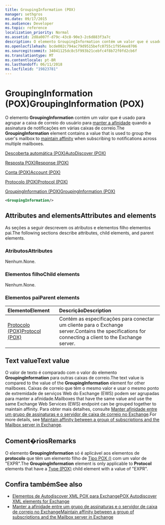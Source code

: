 ```yaml
---
title: GroupingInformation (POX)
manager: sethgros
ms.date: 09/17/2015
ms.audience: Developer
ms.topic: reference
localization_priority: Normal
ms.assetid: 2d8a007f-d79c-43c8-90e3-2c6d883f3a7c
description: O elemento GroupingInformation contém um valor que é usado para a caixa de correio do usuário para manter a afinidade quando a assinatura de notificações em várias caixas de correio de grupo.
ms.openlocfilehash: bcde002c794ac79d9515befc0755c1f954ee8706
ms.sourcegitcommit: 34041125dc8c5f993b21cebfc4f8b72f0fd2cb6f
ms.translationtype: MT
ms.contentlocale: pt-BR
ms.lasthandoff: 06/11/2018
ms.locfileid: "19823781"
---
```

# <a name="groupinginformation-pox"></a><span data-ttu-id="6d00f-103">GroupingInformation (POX)</span><span class="sxs-lookup"><span data-stu-id="6d00f-103">GroupingInformation (POX)</span></span>

<span data-ttu-id="6d00f-104">O elemento **GroupingInformation** contém um valor que é usado para agrupar a caixa de correio do usuário para [manter a afinidade](http://msdn.microsoft.com/library/1bda4094-88c3-4f61-9219-6ee70f6e81cf%28Office.15%29.aspx) quando a assinatura de notificações em várias caixas de correio.</span><span class="sxs-lookup"><span data-stu-id="6d00f-104">The **GroupingInformation** element contains a value that is used to group the user's mailbox to [maintain affinity](http://msdn.microsoft.com/library/1bda4094-88c3-4f61-9219-6ee70f6e81cf%28Office.15%29.aspx) when subscribing to notifications across multiple mailboxes.</span></span> 
  
[<span data-ttu-id="6d00f-105">Descoberta automática (POX)</span><span class="sxs-lookup"><span data-stu-id="6d00f-105">AutoDiscover (POX)</span></span>](autodiscover-pox.md)
  
[<span data-ttu-id="6d00f-106">Resposta POX)</span><span class="sxs-lookup"><span data-stu-id="6d00f-106">Response (POX)</span></span>](response-pox.md)
  
[<span data-ttu-id="6d00f-107">Conta (POX)</span><span class="sxs-lookup"><span data-stu-id="6d00f-107">Account (POX)</span></span>](account-pox.md)
  
[<span data-ttu-id="6d00f-108">Protocolo (POX)</span><span class="sxs-lookup"><span data-stu-id="6d00f-108">Protocol (POX)</span></span>](protocol-pox.md)
  
[<span data-ttu-id="6d00f-109">GroupingInformation (POX)</span><span class="sxs-lookup"><span data-stu-id="6d00f-109">GroupingInformation (POX)</span></span>](groupinginformation-pox.md)
  
```XML
<GroupingInformation/>
```

## <a name="attributes-and-elements"></a><span data-ttu-id="6d00f-110">Attributes and elements</span><span class="sxs-lookup"><span data-stu-id="6d00f-110">Attributes and elements</span></span>

<span data-ttu-id="6d00f-111">As seções a seguir descrevem os atributos e elementos filho elementos pai.</span><span class="sxs-lookup"><span data-stu-id="6d00f-111">The following sections describe attributes, child elements, and parent elements.</span></span>
  
### <a name="attributes"></a><span data-ttu-id="6d00f-112">Atributos</span><span class="sxs-lookup"><span data-stu-id="6d00f-112">Attributes</span></span>

<span data-ttu-id="6d00f-113">Nenhum.</span><span class="sxs-lookup"><span data-stu-id="6d00f-113">None.</span></span>
  
### <a name="child-elements"></a><span data-ttu-id="6d00f-114">Elementos filho</span><span class="sxs-lookup"><span data-stu-id="6d00f-114">Child elements</span></span>

<span data-ttu-id="6d00f-115">Nenhum.</span><span class="sxs-lookup"><span data-stu-id="6d00f-115">None.</span></span>
  
### <a name="parent-elements"></a><span data-ttu-id="6d00f-116">Elementos pai</span><span class="sxs-lookup"><span data-stu-id="6d00f-116">Parent elements</span></span>

|<span data-ttu-id="6d00f-117">**Elemento**</span><span class="sxs-lookup"><span data-stu-id="6d00f-117">**Element**</span></span>|<span data-ttu-id="6d00f-118">**Descrição**</span><span class="sxs-lookup"><span data-stu-id="6d00f-118">**Description**</span></span>|
|:-----|:-----|
|[<span data-ttu-id="6d00f-119">Protocolo (POX)</span><span class="sxs-lookup"><span data-stu-id="6d00f-119">Protocol (POX)</span></span>](protocol-pox.md) <br/> |<span data-ttu-id="6d00f-120">Contém as especificações para conectar um cliente para o Exchange server.</span><span class="sxs-lookup"><span data-stu-id="6d00f-120">Contains the specifications for connecting a client to the Exchange server.</span></span>  <br/> |
   
## <a name="text-value"></a><span data-ttu-id="6d00f-121">Text value</span><span class="sxs-lookup"><span data-stu-id="6d00f-121">Text value</span></span>

<span data-ttu-id="6d00f-122">O valor de texto é comparado com o valor do elemento **GroupingInformation** para outras caixas de correio.</span><span class="sxs-lookup"><span data-stu-id="6d00f-122">The text value is compared to the value of the **GroupingInformation** element for other mailboxes.</span></span> <span data-ttu-id="6d00f-123">Caixas de correio que têm o mesmo valor e usar o mesmo ponto de extremidade de serviços Web do Exchange (EWS) podem ser agrupadas para manter a afinidade.</span><span class="sxs-lookup"><span data-stu-id="6d00f-123">Mailboxes that have the same value and use the same Exchange Web Services (EWS) endpoint can be grouped together to maintain affinity.</span></span> <span data-ttu-id="6d00f-124">Para obter mais detalhes, consulte [Manter afinidade entre um grupo de assinaturas e o servidor de caixa de correio no Exchange](http://msdn.microsoft.com/library/1bda4094-88c3-4f61-9219-6ee70f6e81cf%28Office.15%29.aspx).</span><span class="sxs-lookup"><span data-stu-id="6d00f-124">For more details, see [Maintain affinity between a group of subscriptions and the Mailbox server in Exchange](http://msdn.microsoft.com/library/1bda4094-88c3-4f61-9219-6ee70f6e81cf%28Office.15%29.aspx).</span></span>
  
## <a name="remarks"></a><span data-ttu-id="6d00f-125">Coment�rios</span><span class="sxs-lookup"><span data-stu-id="6d00f-125">Remarks</span></span>

<span data-ttu-id="6d00f-126">O elemento **GroupingInformation** só é aplicável aos elementos de **protocolo** que têm um elemento filho de [Tipo POX ()](type-pox.md) com um valor de "EXPR".</span><span class="sxs-lookup"><span data-stu-id="6d00f-126">The **GroupingInformation** element is only applicable to **Protocol** elements that have a [Type (POX)](type-pox.md) child element with a value of "EXPR".</span></span> 
  
## <a name="see-also"></a><span data-ttu-id="6d00f-127">Confira também</span><span class="sxs-lookup"><span data-stu-id="6d00f-127">See also</span></span>

- [<span data-ttu-id="6d00f-128">Elementos de Autodiscover XML POX para Exchange</span><span class="sxs-lookup"><span data-stu-id="6d00f-128">POX Autodiscover XML elements for Exchange</span></span>](pox-autodiscover-xml-elements-for-exchange.md)
- [<span data-ttu-id="6d00f-129">Manter a afinidade entre um grupo de assinaturas e o servidor de caixa de correio no Exchange</span><span class="sxs-lookup"><span data-stu-id="6d00f-129">Maintain affinity between a group of subscriptions and the Mailbox server in Exchange</span></span>](http://msdn.microsoft.com/library/1bda4094-88c3-4f61-9219-6ee70f6e81cf%28Office.15%29.aspx)

